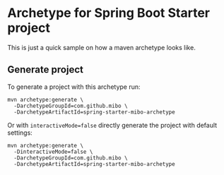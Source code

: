 # Archetype for Spring Boot Starter project

This is just a quick sample on how a maven archetype looks like.

## Generate project
To generate a project with this archetype run:

```$bash
mvn archetype:generate \
  -DarchetypeGroupId=com.github.mibo \
  -DarchetypeArtifactId=spring-starter-mibo-archetype
``` 

Or with `interactiveMode=false` directly generate the project with default settings:

```$bash
mvn archetype:generate \
  -DinteractiveMode=false \
  -DarchetypeGroupId=com.github.mibo \
  -DarchetypeArtifactId=spring-starter-mibo-archetype
``` 